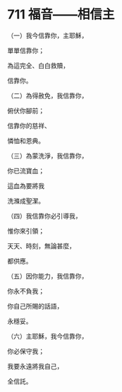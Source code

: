 # 711 福音——相信主

（一）我今信靠你，主耶穌，

單單信靠你；

為這完全、白白救贖，

信靠你。

（二）為得赦免，我信靠你，

俯伏你腳前；

信靠你的慈祥、

憐恤和恩典。

（三）為蒙洗淨，我信靠你，

你已流寶血；

這血為要將我

洗滌成聖潔。

（四）我信靠你必引導我，

惟你來引領；

天天、時刻，無論甚麼，

都供應。

（五）因你能力，我信靠你，

你永不負我；

你自己所賜的話語，

永穩妥。

（六）主耶穌，我今信靠你，

你必保守我；

我要永遠將我自己，

全信託。

